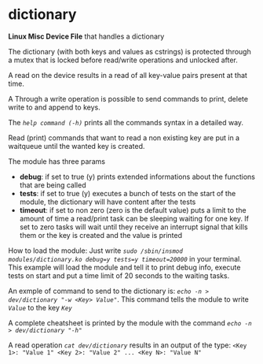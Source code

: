# dictionary
**Linux Misc Device File** that handles a dictionary 

The dictionary (with both keys and values as cstrings) is protected through a mutex that is locked before read/write operations and unlocked after. 

A read on the device results in a read of all key-value pairs present at that time. 

A Through a write operation is possible to send commands to print, delete write to and append to keys.

The _`help command (-h)`_ prints all the commands syntax in a detailed way. 

Read (print) commands that want to read a non existing key are put in a waitqueue until the wanted key is created.

The module has three params
- **debug**: if set to true (y) prints extended informations about the functions that are being called
- **tests**: if set to true (y) executes a bunch of tests on the start of the module, the dictionary will have content after the tests
- **timeout**: if set to non zero (zero is the default value) puts a limit to the amount of time a read/print task can be sleeping waiting for one key. If set to zero tasks will wait until they receive an interrupt signal that kills them or the key is created and the value is printed

How to load the module:
Just write _`sudo /sbin/insmod modules/dictionary.ko debug=y tests=y timeout=20000`_ in your terminal. This example will load the module and tell it to print debug info, execute tests on start and put a time limit of 20 seconds to the waiting tasks.

An exmple of command to send to the dictionary is: _`echo -n > dev/dictionary "-w <Key> Value"`_. This command tells the module to write _`Value`_ to the key _`Key`_

A complete cheatsheet is printed by the module with the command _`echo -n > dev/dictionary "-h"`_ 

A read operation _`cat dev/dictionary`_ results in an output of the type: 
`<Key 1>: "Value 1"
<Key 2>: "Value 2"
...
<Key N>: "Value N"` 
